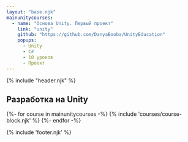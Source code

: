 ```yaml
---
layout: "base.njk"
mainunitycourses:
  - name: "Основа Unity. Первый проект"
    link: "unity"
    github: "https://github.com/DanyaBooba/UnityEducation"
    popups:
      - Unity
      - C#
      - 10 уроков
      - Проект
---
```


{% include "header.njk" %}

<main class="container mt-5">
    <h2 class="main-title">Разработка на Unity</h2>
    <div class="row row-courses row-cols-1 row-cols-lg-3 g-3">
        {%- for course in mainunitycourses -%}
            {% include 'courses/course-block.njk' %}
        {%- endfor -%}
    </div>
</main>

{% include 'footer.njk' %}
